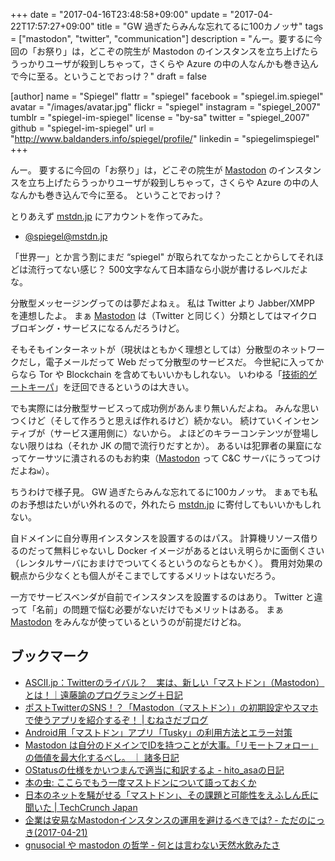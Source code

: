 +++
date = "2017-04-16T23:48:58+09:00"
update = "2017-04-22T17:57:27+09:00"
title = "GW 過ぎたらみんな忘れてるに100カノッサ"
tags = ["mastodon", "twitter", "communication"]
description = "んー。要するに今回の「お祭り」は，どこぞの院生が Mastodon のインスタンスを立ち上げたらうっかりユーザが殺到しちゃって，さくらや Azure の中の人なんかも巻き込んで今に至る。ということでおっけ？"
draft = false

[author]
  name = "Spiegel"
  flattr = "spiegel"
  facebook = "spiegel.im.spiegel"
  avatar = "/images/avatar.jpg"
  flickr = "spiegel"
  instagram = "spiegel_2007"
  tumblr = "spiegel-im-spiegel"
  license = "by-sa"
  twitter = "spiegel_2007"
  github = "spiegel-im-spiegel"
  url = "http://www.baldanders.info/spiegel/profile/"
  linkedin = "spiegelimspiegel"
+++

んー。
要するに今回の「お祭り」は，どこぞの院生が [Mastodon] のインスタンスを立ち上げたらうっかりユーザが殺到しちゃって，さくらや Azure の中の人なんかも巻き込んで今に至る。
ということでおっけ？

とりあえず [mstdn.jp] にアカウントを作ってみた。

- [@spiegel@mstdn.jp](https://mstdn.jp/@spiegel "Der spiegel im spiegel - mstdn.jp")

「世界一」とか言う割にまだ “spiegel" が取られてなかったことからしてそれほどは流行ってない感じ？
500文字なんて日本語なら小説が書けるレベルだよな。

分散型メッセージングってのは夢だよねぇ。
私は Twitter より Jabber/XMPP を連想したよ。
まぁ [Mastodon] は（Twitter と同じく）分類としてはマイクロブロギング・サービスになるんだろうけど。

そもそもインターネットが（現状はともかく理想としては）分散型のネットワークだし，電子メールだって Web だって分散型のサービスだ。
今世紀に入ってからなら Tor や Blockchain を含めてもいいかもしれない。
いわゆる「[技術的ゲートキーパ](http://www.baldanders.info/spiegel/log2/000490.shtml "監視をコントロールする — Baldanders.info")」を迂回できるというのは大きい。

でも実際には分散型サービスって成功例があんまり無いんだよね。
みんな思いつくけど（そして作ろうと思えば作れるけど）続かない。
続けていくインセンティブが（サービス運用側に）ないから。
よほどのキラーコンテンツが登場しない限りはね（それか JK の間で流行りだすとか）。
あるいは犯罪者の巣窟になってケーサツに潰されるのもお約束（[Mastodon] って C&C サーバにうってつけだよね`w`）。

ちうわけで様子見。
GW 過ぎたらみんな忘れてるに100カノッサ。
まぁでも私のお予想はたいがい外れるので，外れたら [mstdn.jp] に寄付してもいいかもしれない。

自ドメインに自分専用インスタンスを設置するのはパス。
計算機リソース借りるのだって無料じゃないし Docker イメージがあるとはいえ明らかに面倒くさい（レンタルサーバにおまけでついてくるというのならともかく）。
費用対効果の観点から少なくとも個人がそこまでしてするメリットはないだろう。

一方でサービスベンダが自前でインスタンスを設置するのはあり。
Twitter と違って「名前」の問題で悩む必要がないだけでもメリットはある。
まぁ [Mastodon] をみんなが使っているというのが前提だけどね。

## ブックマーク

- [ASCII.jp：Twitterのライバル？　実は、新しい「マストドン」（Mastodon）とは！｜遠藤諭のプログラミング＋日記](http://ascii.jp/elem/000/001/465/1465842/)
- [ポストTwitterのSNS！？「Mastodon（マストドン）」の初期設定やスマホで使うアプリを紹介するぞ！ | むねさだブログ](http://munesada.com/2017/04/13/blog-9885)
- [Android用「マストドン」アプリ「Tusky」の利用方法とエラー対策](http://did2memo.net/2017/04/14/mastodon-android-app/)
- [Mastodon は自分のドメインでIDを持つことが大事。「リモートフォロー」の価値を最大化するべし。 ｜ 諸多日記](https://isid.ai/diary/2017/04/14/1179/)
- [OStatusの仕様をかいつまんで適当に和訳するよ - hito_asaの日記](http://hitoasa.hateblo.jp/entry/20101013/1286950786)
- [本の虫: ここらでもう一度マストドンについて語っておくか](https://cpplover.blogspot.jp/2017/04/blog-post_20.html)
- [日本のネットを騒がせる「マストドン」、その課題と可能性をえふしん氏に聞いた | TechCrunch Japan](http://jp.techcrunch.com/2017/04/20/mastodon/)
- [企業は安易なMastodonインスタンスの運用を避けるべきでは? - ただのにっき(2017-04-21)](http://sho.tdiary.net/20170421.html)
- [gnusocial や mastodon の哲学 - 何とは言わない天然水飲みたさ](https://blog.cardina1.red/2017/04/13/federated-social-web/)

[Mastodon]: https://github.com/tootsuite/mastodon "tootsuite/mastodon: A GNU Social-compatible microblogging server"
[mstdn.jp]: https://mstdn.jp/
